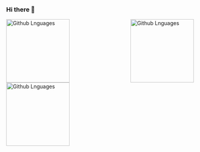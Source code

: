### Hi there 👋

<!--
**seagirl1110/seagirl1110** is a ✨ _special_ ✨ repository because its `README.md` (this file) appears on your GitHub profile.

Here are some ideas to get you started:

- 🔭 I’m currently working on ...
- 🌱 I’m currently learning ...
- 👯 I’m looking to collaborate on ...
- 🤔 I’m looking for help with ...
- 💬 Ask me about ...
- 📫 How to reach me: ...
- 😄 Pronouns: ...
- ⚡ Fun fact: ...
-->

<img height="170em"  align="right" alt="Github Lnguages" src="https://github-readme-codewars-stats.herokuapp.com/api/?username=seagirl1110&card&colormode=bright_mode" />
<img height="170em"  alt="Github Lnguages" src="https://github-readme-stats.vercel.app/api/top-langs/?username=seagirl1110&layout=compact" />
<img height="170em"  alt="Github Lnguages" src="https://github-readme-stats-eight-theta.vercel.app/api/top-langs/?username=seagirl1110&layout=compact" />
